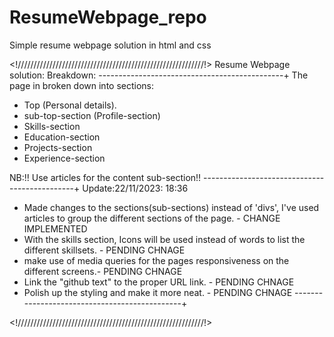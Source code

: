 # ResumeWebpage_repo
 Simple resume webpage solution in html and css 

 <!///////////////////////////////////////////////////////////!>
 Resume Webpage solution:
 Breakdown:
 ----------------------------------------------+
 The page in broken down into sections:
 - Top (Personal details).
 - sub-top-section (Profile-section)  
 - Skills-section 
 - Education-section 
 - Projects-section 
 - Experience-section 

 NB:!! Use articles for the content sub-section!!
 ----------------------------------------------+
 Update:22/11/2023: 18:36

- Made changes to the sections(sub-sections) instead of 'divs', 
 I've used articles to group the different sections of the page. - CHANGE IMPLEMENTED 
- With the skills section, Icons will be used instead of words to list the different skillsets. - PENDING CHNAGE
- make use of media queries for the pages responsiveness on the different screens.- PENDING CHNAGE
- Link the "github text" to the proper URL link. - PENDING CHNAGE
- Polish up the styling and make it more neat. - PENDING CHNAGE
 ----------------------------------------------+

 <!///////////////////////////////////////////////////////////!>